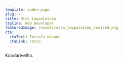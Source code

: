 ```yaml
---
template: index-page
slug: /
title: Otso Lappalainen
tagline: Web Developer
featuredImage: /assets/otso_lappalainen_resized.png
cta:
  ctaText: Tutustu minuun
  ctaLink: /otso
---
```

Koodarivelho.
